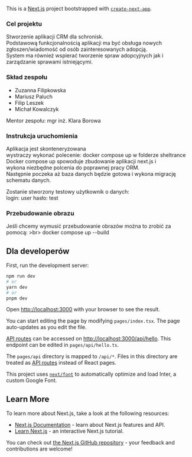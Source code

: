 This is a [Next.js](https://nextjs.org/) project bootstrapped with [`create-next-app`](https://github.com/vercel/next.js/tree/canary/packages/create-next-app).

### Cel projektu
Stworzenie aplikacji CRM dla schronisk. <br>
Podstawową funkcjonalnością aplikacji ma być obsługa nowych zgłoszen/wiadomość od osób zainteresowanych adopcją. <br>
System ma również wspierać tworzenie spraw adopcyjnych jak i zarządzanie sprawami istniejącymi. <br>

### Skład zespołu
* Zuzanna Filipkowska 
* Mariusz Paluch
* Filip Leszek
* Michał Kowalczyk

Mentor zespołu: mgr inż. Klara Borowa <br>



### Instrukcja uruchomienia
Aplikacja jest skonteneryzowana <br>
wystraczy wykonać polecenie: docker compose up w folderze sheltrance <br>
Docker compose up spowoduje zbudowanie aplikacji next.js i <br>
wykona niezbędne polcenia do poprawnej pracy ORM. <br>
Następnie poczeka aż baza danych będzie gotowa i wykona migrację schematu danych.

Zostanie stworzony testowy użytkownik o danych: <br>
login: user
hasło: test

### Przebudowanie obrazu
Jeśli chcemy wymusić przebudowanie obrazów można to zrobić za pomocą: >br>
docker compose up --build

## Dla developerów

First, run the development server:

```bash
npm run dev
# or
yarn dev
# or
pnpm dev
```

Open [http://localhost:3000](http://localhost:3000) with your browser to see the result.

You can start editing the page by modifying `pages/index.tsx`. The page auto-updates as you edit the file.

[API routes](https://nextjs.org/docs/api-routes/introduction) can be accessed on [http://localhost:3000/api/hello](http://localhost:3000/api/hello). This endpoint can be edited in `pages/api/hello.ts`.

The `pages/api` directory is mapped to `/api/*`. Files in this directory are treated as [API routes](https://nextjs.org/docs/api-routes/introduction) instead of React pages.

This project uses [`next/font`](https://nextjs.org/docs/basic-features/font-optimization) to automatically optimize and load Inter, a custom Google Font.

## Learn More

To learn more about Next.js, take a look at the following resources:

- [Next.js Documentation](https://nextjs.org/docs) - learn about Next.js features and API.
- [Learn Next.js](https://nextjs.org/learn) - an interactive Next.js tutorial.

You can check out [the Next.js GitHub repository](https://github.com/vercel/next.js/) - your feedback and contributions are welcome!
